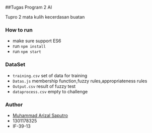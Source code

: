 ##Tugas Program 2 AI

Tupro 2 mata kulih kecerdasan buatan

### How to run

* make sure support ES6
* run ``` npm install ```
* run ``` npm start   ```

### DataSet

* `training.csv`  set of data for training
* `Datas.js` membership function,fuzzy rules,appropriateness rules
* `Output.csv` result of fuzzy test
* `dataprocess.csv` empty to challenge

### Author

* [Muhammad Arizal Saputro](https://github.com/arizalsaputro)
* 1301178325
* IF-39-13